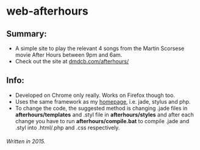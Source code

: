 # web-afterhours

## Summary:
* A simple site to play the relevant 4 songs from the Martin Scorsese movie After Hours between 9pm and 6am.
* Check out the site at [dmdcb.com/afterhours/](http://dmdcb.com/afterhours/)

## Info:
* Developed on Chrome only really. Works on Firefox though too.
* Uses the same framework as my [homepage](https://github.com/mattixpet/web-homepage), i.e. jade, stylus and php.
* To change the code, the suggested method is changing .jade files in **afterhours/templates** and .styl file in **afterhours/styles** and after each change you have to run **afterhours/compile.bat** to compile .jade and .styl into .html/.php and .css respectively.

###### Written in 2015.